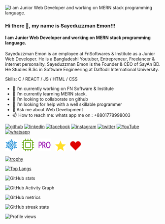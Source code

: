 ![I am Junior Web Developer and working on MERN stack programming language.](https://scontent.fdac5-2.fna.fbcdn.net/v/t39.30808-6/240725042_1048452465962614_1561495952703671638_n.jpg?_nc_cat=104&ccb=1-5&_nc_sid=e3f864&_nc_eui2=AeF7UK7hPW3TV1G7Abfu1QneU3sPRHR1vsZTew9EdHW-xhichBudgFWZPKFngHODIg346w4-g-OBb41A3B2zJ1M6&_nc_ohc=HB2l8KKf8KYAX9f_zj0&_nc_ht=scontent.fdac5-2.fna&oh=00_AT-dXXqYXy9i6oLpknBEHeS5331EPrDXVQZH5YNQyY9fwg&oe=622ED615)


### Hi there 👋, my name is Sayeduzzman Emon!!!
#### I am Junior Web Developer and working on MERN stack programming language.

Sayeduzzman Emon is an employee at FnSoftwares & Institute as a Junior Web Developer. He is a Bangladeshi Youtuber, Entrepreneur, Freelancer & internet personality. Sayeduzzman Emon is the Founder & CEO of SayAn BD. He Studies B.Sc in Software Engineering at Daffodil International University.

Skills: C / REACT / JS / HTML / CSS

- 🔭 I’m currently working on FN Software & Institute 
- 🌱 I’m currently learning MERN stack. 
- 👯 I’m looking to collaborate on github 
- 🤔 I’m looking for help with a well skillable programmer 
- 💬 Ask me about Web Development 
- 📫 How to reach me: whats app me on : +8801778998003 


[<img src='https://cdn.jsdelivr.net/npm/simple-icons@3.0.1/icons/github.svg' alt='github' height='40'>](https://github.com/sayeduzzmanemon)  [<img src='https://cdn.jsdelivr.net/npm/simple-icons@3.0.1/icons/linkedin.svg' alt='linkedin' height='40'>](https://www.linkedin.com/in/sayeduzzmanemon/)  [<img src='https://cdn.jsdelivr.net/npm/simple-icons@3.0.1/icons/facebook.svg' alt='facebook' height='40'>](https://www.facebook.com/iamSayeduzzman)  [<img src='https://cdn.jsdelivr.net/npm/simple-icons@3.0.1/icons/instagram.svg' alt='instagram' height='40'>](https://www.instagram.com/iamSayeduzzman/)  [<img src='https://cdn.jsdelivr.net/npm/simple-icons@3.0.1/icons/twitter.svg' alt='twitter' height='40'>](https://twitter.com/iamSayeduzzman)  [<img src='https://cdn.jsdelivr.net/npm/simple-icons@3.0.1/icons/youtube.svg' alt='YouTube' height='40'>](https://www.youtube.com/channel/https://www.youtube.com/channel/UCEFQ_P3-XYiu_D246xpZfLA)  [<img src='https://cdn.jsdelivr.net/npm/simple-icons@3.0.1/icons/whatsapp.svg' alt='whatsapp' height='40'>](+8801778998003)  

<a href='https://archiveprogram.github.com/'><img src='https://raw.githubusercontent.com/acervenky/animated-github-badges/master/assets/acbadge.gif' width='40' height='40'></a> <a href='https://docs.github.com/en/developers'><img src='https://raw.githubusercontent.com/acervenky/animated-github-badges/master/assets/devbadge.gif' width='40' height='40'></a> <a href='https://github.com/pricing'><img src='https://raw.githubusercontent.com/acervenky/animated-github-badges/master/assets/pro.gif' width='40' height='40'></a> <a href='https://stars.github.com/'><img src='https://raw.githubusercontent.com/acervenky/animated-github-badges/master/assets/starbadge.gif' width='35' height='35'></a> <a href='https://docs.github.com/en/github/supporting-the-open-source-community-with-github-sponsors'><img src='https://raw.githubusercontent.com/acervenky/animated-github-badges/master/assets/sponsorbadge.gif' width='35' height='35'></a> 

[![trophy](https://github-profile-trophy.vercel.app/?username=sayeduzzmanemon)](https://github.com/ryo-ma/github-profile-trophy)

[![Top Langs](https://github-readme-stats.vercel.app/api/top-langs/?username=sayeduzzmanemon)](https://github.com/anuraghazra/github-readme-stats)

![GitHub stats](https://github-readme-stats.vercel.app/api?username=sayeduzzmanemon&show_icons=true)  

![GitHub Activity Graph](https://activity-graph.herokuapp.com/graph?username=sayeduzzmanemon)  

![GitHub metrics](https://metrics.lecoq.io/sayeduzzmanemon)  

![GitHub streak stats](https://github-readme-streak-stats.herokuapp.com/?user=sayeduzzmanemon)  

![Profile views](https://gpvc.arturio.dev/sayeduzzmanemon)  
